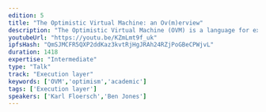 ```yaml
---
edition: 5
title: "The Optimistic Virtual Machine: an Ov(m)erview"
description: "The Optimistic Virtual Machine (OVM) is a language for expressing layer 2 scaling solutions like state channels and plasma as a local fork choice. The language is built on a formal model of logical game semantics, along with a \"cryptoeconomic dispute assumption.\" Composing these primitives allows us to describe complex properties of layer 2 state. These layer 2 systems can be written as OVM \"programs\" which are compiled into both a client-side \"proof checker\" (the local OVM) and ethereum-side code. The Ethereum code acts as OVM \"interpreter\" contract on the Ethereum blockchain, which can interpret disputes for any and all of these layer 2 system (state channels, plasmas, etc.). We will go over the details of both the game semantics and Ethereum smart contracts in this workshop."
youtubeUrl: "https://youtu.be/KZmLmt9f_uk"
ipfsHash: "QmSJMCFR5QXP2ddKaz3kvtRjHgJRAh24RZjPoGBeCPWjvL"
duration: 1418
expertise: "Intermediate"
type: "Talk"
track: "Execution layer"
keywords: ['OVM','optimism','academic']
tags: ['Execution layer']
speakers: ['Karl Floersch','Ben Jones']
---
```

